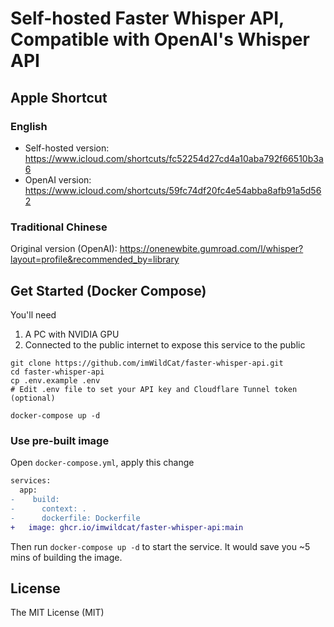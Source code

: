 # Self-hosted Faster Whisper API, Compatible with OpenAI's Whisper API

## Apple Shortcut


### English 

* Self-hosted version: <https://www.icloud.com/shortcuts/fc52254d27cd4a10aba792f66510b3a6>
* OpenAI version: <https://www.icloud.com/shortcuts/59fc74df20fc4e54abba8afb91a5d562>

### Traditional Chinese

Original version (OpenAI): <https://onenewbite.gumroad.com/l/whisper?layout=profile&recommended_by=library>


## Get Started (Docker Compose)

You'll need

1. A PC with NVIDIA GPU
2. Connected to the public internet to expose this service to the public

```shell
git clone https://github.com/imWildCat/faster-whisper-api.git
cd faster-whisper-api
cp .env.example .env
# Edit .env file to set your API key and Cloudflare Tunnel token (optional)

docker-compose up -d
```

### Use pre-built image

Open `docker-compose.yml`, apply this change

```diff
services:
  app:
-    build:
-      context: .
-      dockerfile: Dockerfile
+   image: ghcr.io/imwildcat/faster-whisper-api:main
````

Then run `docker-compose up -d` to start the service.
It would save you ~5 mins of building the image.


## License

The MIT License (MIT)

